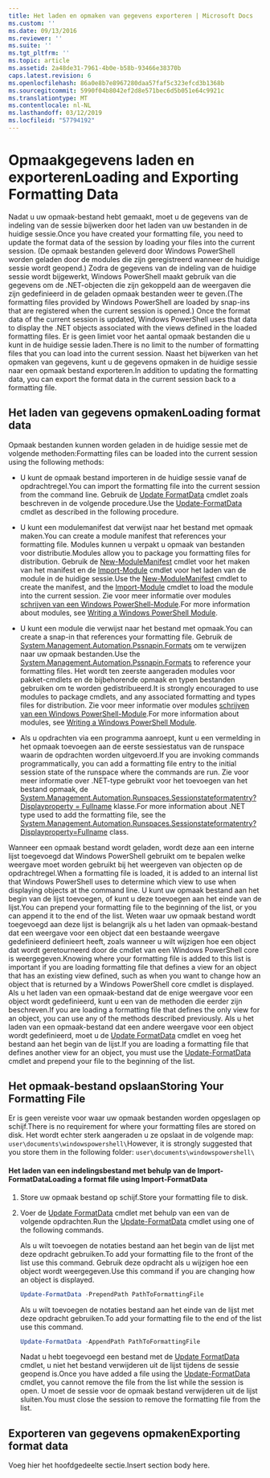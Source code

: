 ```yaml
---
title: Het laden en opmaken van gegevens exporteren | Microsoft Docs
ms.custom: ''
ms.date: 09/13/2016
ms.reviewer: ''
ms.suite: ''
ms.tgt_pltfrm: ''
ms.topic: article
ms.assetid: 2a48de31-7961-4b0e-b58b-93466e38370b
caps.latest.revision: 6
ms.openlocfilehash: 86a0e8b7e8967280daa57faf5c323efcd3b1368b
ms.sourcegitcommit: 5990f04b8042ef2d8e571bec6d5b051e64c9921c
ms.translationtype: MT
ms.contentlocale: nl-NL
ms.lasthandoff: 03/12/2019
ms.locfileid: "57794192"
---
```

# <a name="loading-and-exporting-formatting-data"></a><span data-ttu-id="7bbed-102">Opmaakgegevens laden en exporteren</span><span class="sxs-lookup"><span data-stu-id="7bbed-102">Loading and Exporting Formatting Data</span></span>

<span data-ttu-id="7bbed-103">Nadat u uw opmaak-bestand hebt gemaakt, moet u de gegevens van de indeling van de sessie bijwerken door het laden van uw bestanden in de huidige sessie.</span><span class="sxs-lookup"><span data-stu-id="7bbed-103">Once you have created your formatting file, you need to update the format data of the session by loading your files into the current session.</span></span> <span data-ttu-id="7bbed-104">(De opmaak bestanden geleverd door Windows PowerShell worden geladen door de modules die zijn geregistreerd wanneer de huidige sessie wordt geopend.) Zodra de gegevens van de indeling van de huidige sessie wordt bijgewerkt, Windows PowerShell maakt gebruik van die gegevens om de .NET-objecten die zijn gekoppeld aan de weergaven die zijn gedefinieerd in de geladen opmaak bestanden weer te geven.</span><span class="sxs-lookup"><span data-stu-id="7bbed-104">(The formatting files provided by Windows PowerShell are loaded by snap-ins that are registered when the current session is opened.) Once the format data of the current session is updated, Windows PowerShell uses that data to display the .NET objects associated with the views defined in the loaded formatting files.</span></span> <span data-ttu-id="7bbed-105">Er is geen limiet voor het aantal opmaak bestanden die u kunt in de huidige sessie laden.</span><span class="sxs-lookup"><span data-stu-id="7bbed-105">There is no limit to the number of formatting files that you can load into the current session.</span></span> <span data-ttu-id="7bbed-106">Naast het bijwerken van het opmaken van gegevens, kunt u de gegevens opmaken in de huidige sessie naar een opmaak bestand exporteren.</span><span class="sxs-lookup"><span data-stu-id="7bbed-106">In addition to updating the formatting data, you can export the format data in the current session back to a formatting file.</span></span>

## <a name="loading-format-data"></a><span data-ttu-id="7bbed-107">Het laden van gegevens opmaken</span><span class="sxs-lookup"><span data-stu-id="7bbed-107">Loading format data</span></span>

<span data-ttu-id="7bbed-108">Opmaak bestanden kunnen worden geladen in de huidige sessie met de volgende methoden:</span><span class="sxs-lookup"><span data-stu-id="7bbed-108">Formatting files can be loaded into the current session using the following methods:</span></span>

- <span data-ttu-id="7bbed-109">U kunt de opmaak bestand importeren in de huidige sessie vanaf de opdrachtregel.</span><span class="sxs-lookup"><span data-stu-id="7bbed-109">You can import the formatting file into the current session from the command line.</span></span> <span data-ttu-id="7bbed-110">Gebruik de [Update FormatData](/powershell/module/Microsoft.PowerShell.Utility/Update-FormatData) cmdlet zoals beschreven in de volgende procedure.</span><span class="sxs-lookup"><span data-stu-id="7bbed-110">Use the [Update-FormatData](/powershell/module/Microsoft.PowerShell.Utility/Update-FormatData) cmdlet as described in the following procedure.</span></span>

- <span data-ttu-id="7bbed-111">U kunt een modulemanifest dat verwijst naar het bestand met opmaak maken.</span><span class="sxs-lookup"><span data-stu-id="7bbed-111">You can create a module manifest that references your formatting file.</span></span> <span data-ttu-id="7bbed-112">Modules kunnen u verpakt u opmaak van bestanden voor distributie.</span><span class="sxs-lookup"><span data-stu-id="7bbed-112">Modules allow you to package you formatting files for distribution.</span></span> <span data-ttu-id="7bbed-113">Gebruik de [New-ModuleManifest](/powershell/module/Microsoft.PowerShell.Core/New-ModuleManifest) cmdlet voor het maken van het manifest en de [Import-Module](/powershell/module/Microsoft.PowerShell.Core/Import-Module) cmdlet voor het laden van de module in de huidige sessie.</span><span class="sxs-lookup"><span data-stu-id="7bbed-113">Use the [New-ModuleManifest](/powershell/module/Microsoft.PowerShell.Core/New-ModuleManifest) cmdlet to create the manifest, and the [Import-Module](/powershell/module/Microsoft.PowerShell.Core/Import-Module) cmdlet to load the module into the current session.</span></span> <span data-ttu-id="7bbed-114">Zie voor meer informatie over modules [schrijven van een Windows PowerShell-Module](../module/writing-a-windows-powershell-module.md).</span><span class="sxs-lookup"><span data-stu-id="7bbed-114">For more information about modules, see [Writing a Windows PowerShell Module](../module/writing-a-windows-powershell-module.md).</span></span>

- <span data-ttu-id="7bbed-115">U kunt een module die verwijst naar het bestand met opmaak.</span><span class="sxs-lookup"><span data-stu-id="7bbed-115">You can create a snap-in that references your formatting file.</span></span> <span data-ttu-id="7bbed-116">Gebruik de [System.Management.Automation.Pssnapin.Formats](/dotnet/api/System.Management.Automation.PSSnapIn.Formats) om te verwijzen naar uw opmaak bestanden.</span><span class="sxs-lookup"><span data-stu-id="7bbed-116">Use the [System.Management.Automation.Pssnapin.Formats](/dotnet/api/System.Management.Automation.PSSnapIn.Formats) to reference your formatting files.</span></span> <span data-ttu-id="7bbed-117">Het wordt ten zeerste aangeraden modules voor pakket-cmdlets en de bijbehorende opmaak en typen bestanden gebruiken om te worden gedistribueerd.</span><span class="sxs-lookup"><span data-stu-id="7bbed-117">It is strongly encouraged to use modules to package cmdlets, and any associated formatting and types files for distribution.</span></span> <span data-ttu-id="7bbed-118">Zie voor meer informatie over modules [schrijven van een Windows PowerShell-Module](../module/writing-a-windows-powershell-module.md).</span><span class="sxs-lookup"><span data-stu-id="7bbed-118">For more information about modules, see [Writing a Windows PowerShell Module](../module/writing-a-windows-powershell-module.md).</span></span>

- <span data-ttu-id="7bbed-119">Als u opdrachten via een programma aanroept, kunt u een vermelding in het opmaak toevoegen aan de eerste sessiestatus van de runspace waarin de opdrachten worden uitgevoerd.</span><span class="sxs-lookup"><span data-stu-id="7bbed-119">If you are invoking commands programmatically, you can add a formatting file entry to the initial session state of the runspace where the commands are run.</span></span> <span data-ttu-id="7bbed-120">Zie voor meer informatie over .NET-type gebruikt voor het toevoegen van het bestand opmaak, de [System.Management.Automation.Runspaces.Sessionstateformatentry? Displayproperty = Fullname](/dotnet/api/System.Management.Automation.Runspaces.SessionStateFormatEntry) klasse.</span><span class="sxs-lookup"><span data-stu-id="7bbed-120">For more information about .NET type used to add the formatting file, see the [System.Management.Automation.Runspaces.Sessionstateformatentry?Displayproperty=Fullname](/dotnet/api/System.Management.Automation.Runspaces.SessionStateFormatEntry) class.</span></span>

<span data-ttu-id="7bbed-121">Wanneer een opmaak bestand wordt geladen, wordt deze aan een interne lijst toegevoegd dat Windows PowerShell gebruikt om te bepalen welke weergave moet worden gebruikt bij het weergeven van objecten op de opdrachtregel.</span><span class="sxs-lookup"><span data-stu-id="7bbed-121">When a formatting file is loaded, it is added to an internal list that Windows PowerShell uses to determine which view to use when displaying objects at the command line.</span></span> <span data-ttu-id="7bbed-122">U kunt uw opmaak bestand aan het begin van de lijst toevoegen, of kunt u deze toevoegen aan het einde van de lijst.</span><span class="sxs-lookup"><span data-stu-id="7bbed-122">You can prepend your formatting file to the beginning of the list, or you can append it to the end of the list.</span></span> <span data-ttu-id="7bbed-123">Weten waar uw opmaak bestand wordt toegevoegd aan deze lijst is belangrijk als u het laden van opmaak-bestand dat een weergave voor een object dat een bestaande weergave gedefinieerd definieert heeft, zoals wanneer u wilt wijzigen hoe een object dat wordt geretourneerd door de cmdlet van een Windows PowerShell core is  weergegeven.</span><span class="sxs-lookup"><span data-stu-id="7bbed-123">Knowing where your formatting file is added to this list is important if you are loading formatting file that defines a view for an object that has an existing view defined, such as when you want to change how an object that is returned by a Windows PowerShell core cmdlet is displayed.</span></span> <span data-ttu-id="7bbed-124">Als u het laden van een opmaak-bestand dat de enige weergave voor een object wordt gedefinieerd, kunt u een van de methoden die eerder zijn beschreven.</span><span class="sxs-lookup"><span data-stu-id="7bbed-124">If you are loading a formatting file that defines the only view for an object, you can use any of the methods described previously.</span></span>  <span data-ttu-id="7bbed-125">Als u het laden van een opmaak-bestand dat een andere weergave voor een object wordt gedefinieerd, moet u de [Update FormatData](/powershell/module/Microsoft.PowerShell.Utility/Update-FormatData) cmdlet en voeg het bestand aan het begin van de lijst.</span><span class="sxs-lookup"><span data-stu-id="7bbed-125">If you are loading a formatting file that defines another view for an object, you must use the [Update-FormatData](/powershell/module/Microsoft.PowerShell.Utility/Update-FormatData) cmdlet and prepend your file to the beginning of the list.</span></span>

## <a name="storing-your-formatting-file"></a><span data-ttu-id="7bbed-126">Het opmaak-bestand opslaan</span><span class="sxs-lookup"><span data-stu-id="7bbed-126">Storing Your Formatting File</span></span>

<span data-ttu-id="7bbed-127">Er is geen vereiste voor waar uw opmaak bestanden worden opgeslagen op schijf.</span><span class="sxs-lookup"><span data-stu-id="7bbed-127">There is no requirement for where your formatting files are stored on disk.</span></span> <span data-ttu-id="7bbed-128">Het wordt echter sterk aangeraden u ze opslaat in de volgende map: `user\documents\windowspowershell\`</span><span class="sxs-lookup"><span data-stu-id="7bbed-128">However, it is strongly suggested that you store them in the following folder: `user\documents\windowspowershell\`</span></span>

#### <a name="loading-a-format-file-using-import-formatdata"></a><span data-ttu-id="7bbed-129">Het laden van een indelingsbestand met behulp van de Import-FormatData</span><span class="sxs-lookup"><span data-stu-id="7bbed-129">Loading a format file using Import-FormatData</span></span>

1. <span data-ttu-id="7bbed-130">Store uw opmaak bestand op schijf.</span><span class="sxs-lookup"><span data-stu-id="7bbed-130">Store your formatting file to disk.</span></span>

2. <span data-ttu-id="7bbed-131">Voer de [Update FormatData](/powershell/module/Microsoft.PowerShell.Utility/Update-FormatData) cmdlet met behulp van een van de volgende opdrachten.</span><span class="sxs-lookup"><span data-stu-id="7bbed-131">Run the [Update-FormatData](/powershell/module/Microsoft.PowerShell.Utility/Update-FormatData) cmdlet using one of the following commands.</span></span>

   <span data-ttu-id="7bbed-132">Als u wilt toevoegen de notaties bestand aan het begin van de lijst met deze opdracht gebruiken.</span><span class="sxs-lookup"><span data-stu-id="7bbed-132">To add your formatting file to the front of the list use this command.</span></span> <span data-ttu-id="7bbed-133">Gebruik deze opdracht als u wijzigen hoe een object wordt weergegeven.</span><span class="sxs-lookup"><span data-stu-id="7bbed-133">Use this command if you are changing how an object is displayed.</span></span>

   ```powershell
   Update-FormatData -PrependPath PathToFormattingFile
   ```

   <span data-ttu-id="7bbed-134">Als u wilt toevoegen de notaties bestand aan het einde van de lijst met deze opdracht gebruiken.</span><span class="sxs-lookup"><span data-stu-id="7bbed-134">To add your formatting file to the end of the list use this command.</span></span>

   ```powershell
   Update-FormatData -AppendPath PathToFormattingFile
   ```

   <span data-ttu-id="7bbed-135">Nadat u hebt toegevoegd een bestand met de [Update FormatData](/powershell/module/Microsoft.PowerShell.Utility/Update-FormatData) cmdlet, u niet het bestand verwijderen uit de lijst tijdens de sessie geopend is.</span><span class="sxs-lookup"><span data-stu-id="7bbed-135">Once you have added a file using the [Update-FormatData](/powershell/module/Microsoft.PowerShell.Utility/Update-FormatData) cmdlet, you cannot remove the file from the list while the session is open.</span></span> <span data-ttu-id="7bbed-136">U moet de sessie voor de opmaak bestand verwijderen uit de lijst sluiten.</span><span class="sxs-lookup"><span data-stu-id="7bbed-136">You must close the session to remove the formatting file from the list.</span></span>

## <a name="exporting-format-data"></a><span data-ttu-id="7bbed-137">Exporteren van gegevens opmaken</span><span class="sxs-lookup"><span data-stu-id="7bbed-137">Exporting format data</span></span>

<span data-ttu-id="7bbed-138">Voeg hier het hoofdgedeelte sectie.</span><span class="sxs-lookup"><span data-stu-id="7bbed-138">Insert section body here.</span></span>
